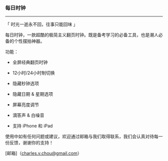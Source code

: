 ### 每日时钟

------

「 时光一逝永不回，往事只能回味 」

每日时钟，一款超酷的极简主义翻页时钟。既是备考学习的必备工具，也是潮人必备的个性摆拍神器。

功能：

-  全屏经典翻页时钟


-  12小时/24小时制切换


-  隐藏秒钟选项


- 隐藏日期 & 星期选项


- 屏幕亮度调节


- 滴答声 & 白噪音


- 支持 iPhone 和 iPad


使用中如有任何问题或建议，欢迎通过邮箱与我们取得联系，我们会认真对待每一份反馈，谢谢你的支持！

[邮箱]（charles.v.chou@gmail.com）
